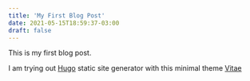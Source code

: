 ```yaml
---
title: 'My First Blog Post'
date: 2021-05-15T18:59:37-03:00
draft: false
---
```


This is my first blog post.

I am trying out [Hugo](https://gohugo.io) static site generator with this minimal theme [Vitae](https://github.com/dataCobra/hugo-vitae)
